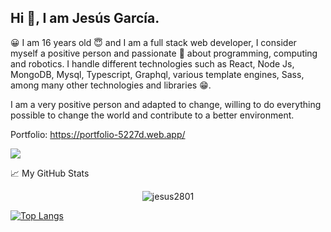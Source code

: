 ## Hi 👋, I am Jesús García.

😀 I am 16 years old 😇 and I am a full stack web developer, I consider myself a positive person and passionate 🤩 about programming, computing and robotics. I handle different technologies such as React, Node Js, MongoDB, Mysql, Typescript, Graphql, various template engines, Sass, among many other technologies and libraries 😁.

I am a very positive person and adapted to change, willing to do everything possible to change the world and contribute to a better environment.

Portfolio: https://portfolio-5227d.web.app/

![](https://komarev.com/ghpvc/?username=jesus2801&color=green)

📈 My GitHub Stats

<p align="center"> <img src="https://github-readme-stats.vercel.app/api?username=jesus2801&show_icons=true&theme=gotham" alt="jesus2801" />
  
  [![Top Langs](https://github-readme-stats.vercel.app/api/top-langs/?username=jesus2801&layout=compact)](https://github.com/anuraghazra/github-readme-stats)
